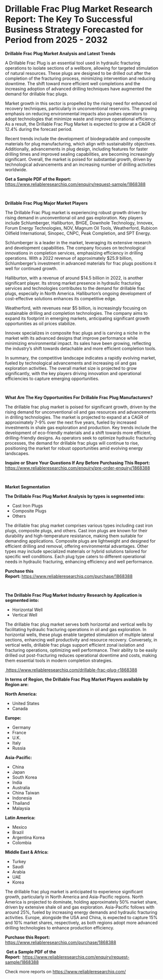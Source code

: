 <p><h1>Drillable Frac Plug Market Research Report: The Key To Successful Business Strategy Forecasted for Period from 2025 - 2032</h1></p><p><strong>Drillable Frac Plug Market Analysis and Latest Trends</strong></p>
<p><p>A Drillable Frac Plug is an essential tool used in hydraulic fracturing operations to isolate sections of a wellbore, allowing for targeted stimulation of natural resources. These plugs are designed to be drilled out after the completion of the fracturing process, minimizing intervention and reducing downtime. The shift toward more efficient well completions and the increasing adoption of advanced drilling techniques have augmented the demand for drillable frac plugs.</p><p>Market growth in this sector is propelled by the rising need for enhanced oil recovery techniques, particularly in unconventional reservoirs. The growing emphasis on reducing environmental impacts also pushes operators to adopt technologies that minimize waste and improve operational efficiency. As a result, the Drillable Frac Plug Market is expected to grow at a CAGR of 12.4% during the forecast period. </p><p>Recent trends include the development of biodegradable and composite materials for plug manufacturing, which align with sustainability objectives. Additionally, advancements in plug design, including features for faster drilling times and improved sealing capabilities, are becoming increasingly significant. Overall, the market is poised for substantial growth, driven by technological advancements and an increasing number of drilling activities worldwide.</p></p>
<p><strong>Get a Sample PDF of the Report:&nbsp;</strong> <a href="https://www.reliableresearchiq.com/enquiry/request-sample/1868388?utm_campaign=3136&utm_medium=2&utm_source=Github&utm_content=ia&utm_term=08042025&utm_id=drillable-frac-plug">https://www.reliableresearchiq.com/enquiry/request-sample/1868388</a></p>
<p>&nbsp;</p>
<p><strong>Drillable Frac Plug Major Market Players</strong></p>
<p><p>The Drillable Frac Plug market is experiencing robust growth driven by rising demand in unconventional oil and gas exploration. Key players include Schlumberger, Halliburton, BHGE, Downhole Technology, Innovex, Forum Energy Technologies, NOV, Magnum Oil Tools, Weatherford, Rubicon Oilfield International, Sinopec, CNPC, Peak Completion, and SPT Energy.</p><p>Schlumberger is a leader in the market, leveraging its extensive research and development capabilities. The company focuses on technological innovations in completion services, emphasizing efficiency in drilling operations. With a 2022 revenue of approximately $25.9 billion, Schlumberger’s investment in advanced materials for frac plugs positions it well for continued growth.</p><p>Halliburton, with a revenue of around $14.5 billion in 2022, is another significant player. Its strong market presence in hydraulic fracturing services and technologies contributes to the demand for drillable frac plugs, especially in North America. Halliburton’s ongoing development of cost-effective solutions enhances its competitive edge.</p><p>Weatherford, with revenues near $5 billion, is increasingly focusing on sustainable drilling and completion technologies. The company aims to expand its footprint in emerging markets, anticipating significant growth opportunities as oil prices stabilize.</p><p>Innovex specializes in composite frac plugs and is carving a niche in the market with its advanced designs that improve performance while minimizing environmental impact. Its sales have been growing, reflecting the industry’s shift towards detachable and more efficient completion tools.</p><p>In summary, the competitive landscape indicates a rapidly evolving market, fueled by technological advancements and increasing oil and gas exploration activities. The overall market size is projected to grow significantly, with the key players driving innovation and operational efficiencies to capture emerging opportunities.</p></p>
<p>&nbsp;</p>
<p><strong>What Are The Key Opportunities For Drillable Frac Plug Manufacturers?</strong></p>
<p><p>The drillable frac plug market is poised for significant growth, driven by the rising demand for unconventional oil and gas resources and advancements in drilling technologies. The market is projected to expand at a CAGR of approximately 7-9% over the next five years, fueled by increased investments in shale gas exploration and production. Key trends include the development of eco-friendly materials and a shift towards more efficient, drilling-friendly designs. As operators seek to optimize hydraulic fracturing processes, the demand for drillable frac plugs will continue to rise, positioning the market for robust opportunities amid evolving energy landscapes.</p></p>
<p><strong>Inquire or Share Your Questions If Any Before Purchasing This Report:</strong> <a href="https://www.reliableresearchiq.com/enquiry/pre-order-enquiry/1868388?utm_campaign=3136&utm_medium=2&utm_source=Github&utm_content=ia&utm_term=08042025&utm_id=drillable-frac-plug">https://www.reliableresearchiq.com/enquiry/pre-order-enquiry/1868388</a></p>
<p>&nbsp;</p>
<p><strong>Market Segmentation</strong></p>
<p><strong>The Drillable Frac Plug Market Analysis by types is segmented into:</strong></p>
<p><ul><li>Cast Iron Plugs</li><li>Composite Plugs</li><li>Others</li></ul></p>
<p><p>The drillable frac plug market comprises various types including cast iron plugs, composite plugs, and others. Cast iron plugs are known for their durability and high-temperature resistance, making them suitable for demanding applications. Composite plugs are lightweight and designed for efficient drilling and removal, offering environmental advantages. Other types may include specialized materials or hybrid solutions tailored for specific well conditions. Each plug type caters to different operational needs in hydraulic fracturing, enhancing efficiency and well performance.</p></p>
<p><strong>Purchase this Report:&nbsp;</strong><a href="https://www.reliableresearchiq.com/purchase/1868388?utm_campaign=3136&utm_medium=2&utm_source=Github&utm_content=ia&utm_term=08042025&utm_id=drillable-frac-plug">https://www.reliableresearchiq.com/purchase/1868388</a></p>
<p>&nbsp;</p>
<p><strong>The Drillable Frac Plug Market Industry Research by Application is segmented into:</strong></p>
<p><ul><li>Horizontal Well</li><li>Vertical Well</li></ul></p>
<p><p>The drillable frac plug market serves both horizontal and vertical wells by facilitating hydraulic fracturing operations in oil and gas exploration. In horizontal wells, these plugs enable targeted stimulation of multiple lateral sections, enhancing well productivity and resource recovery. Conversely, in vertical wells, drillable frac plugs support efficient zonal isolation and fracturing operations, optimizing well performance. Their ability to be easily drilled out post-fracturing reduces operational downtime and costs, making them essential tools in modern completion strategies.</p></p>
<p><a href="https://www.reliableresearchiq.com/drillable-frac-plug-r1868388?utm_campaign=3136&utm_medium=2&utm_source=Github&utm_content=ia&utm_term=08042025&utm_id=drillable-frac-plug">&nbsp;https://www.reliableresearchiq.com/drillable-frac-plug-r1868388</a></p>
<p><strong>In terms of Region, the Drillable Frac Plug Market Players available by Region are:</strong></p>
<p>
    <p> <strong> North America: </strong>
        <ul>
            <li>United States</li>
            <li>Canada</li>
        </ul>
        </p> 
    <p> <strong> Europe: </strong>
        <ul>
            <li>Germany</li>
            <li>France</li>
            <li>U.K.</li>
            <li>Italy</li>
            <li>Russia</li>
        </ul>
        </p> 
    <p> <strong> Asia-Pacific: </strong>
        <ul>
            <li>China</li>
            <li>Japan</li>
            <li>South Korea</li>
            <li>India</li>
            <li>Australia</li>
            <li>China Taiwan</li>
            <li>Indonesia</li>
            <li>Thailand</li>
            <li>Malaysia</li>
        </ul>
        </p> 
    <p> <strong> Latin America: </strong>
        <ul>
            <li>Mexico</li>
            <li>Brazil</li>
            <li>Argentina Korea</li>
            <li>Colombia</li>
        </ul>
        </p> 
    <p> <strong> Middle East & Africa: </strong>
        <ul>
            <li>Turkey</li>
            <li>Saudi</li>
            <li>Arabia</li>
            <li>UAE</li>
            <li>Korea</li>
        </ul>
    </p>
    </p>
<p><p>The drillable frac plug market is anticipated to experience significant growth, particularly in North America and Asia-Pacific regions. North America is projected to dominate, holding approximately 50% market share, driven by extensive shale oil and gas exploration. Asia-Pacific follows with around 25%, fueled by increasing energy demands and hydraulic fracturing activities. Europe, alongside the USA and China, is expected to capture 15% and 10% market shares, respectively, as both regions adopt more advanced drilling technologies to enhance production efficiency.</p></p>
<p><strong>Purchase this Report: </strong><a href="https://www.reliableresearchiq.com/purchase/1868388?utm_campaign=3136&utm_medium=2&utm_source=Github&utm_content=ia&utm_term=08042025&utm_id=drillable-frac-plug">https://www.reliableresearchiq.com/purchase/1868388</a></p>
<p>&nbsp;<strong>Get a Sample PDF of the Report:&nbsp;&nbsp;</strong><a href="https://www.reliableresearchiq.com/enquiry/request-sample/1868388?utm_campaign=3136&utm_medium=2&utm_source=Github&utm_content=ia&utm_term=08042025&utm_id=drillable-frac-plug">https://www.reliableresearchiq.com/enquiry/request-sample/1868388</a></p>
<p><strong></strong></p>
<p>Check more reports on <a href="https://www.reliableresearchiq.com/?utm_campaign=3136&utm_medium=2&utm_source=Github&utm_content=ia&utm_term=08042025&utm_id=drillable-frac-plug">https://www.reliableresearchiq.com/</a></p>